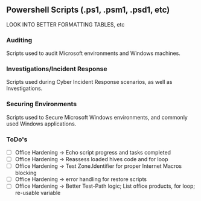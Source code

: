 ## Powershell Scripts (.ps1, .psm1, .psd1, etc)

LOOK INTO BETTER FORMATTING TABLES, etc

### Auditing
Scripts used to audit Microsoft environments and Windows machines. 

### Investigations/Incident Response
Scripts used during Cyber Incident Response scenarios, as well as Investigations. 


### Securing Environments
Scripts used to Secure Microsoft Windows environments, and commonly used Windows applications.




### ToDo's
- [ ] Office Hardening -> Echo script progress and tasks completed
- [ ] Office Hardening -> Reassess loaded hives code and for loop
- [ ] Office Hardening -> Test Zone.Identifier for proper Internet Macros blocking
- [ ] Office Hardening -> error handling for restore scripts
- [ ] Office Hardening -> Better Test-Path logic; List office products, for loop; re-usable variable
